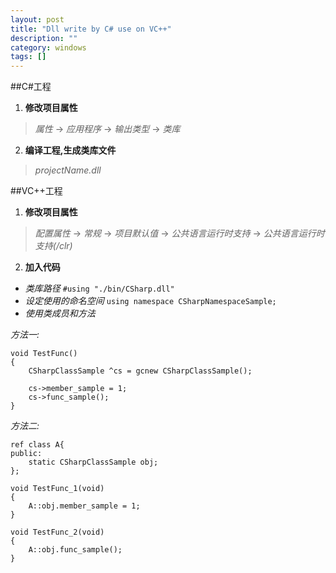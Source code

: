 ```yaml
---
layout: post
title: "Dll write by C# use on VC++"
description: ""
category: windows
tags: []
---
```


##C#工程
1. __修改项目属性__  
>_属性_ -> _应用程序_ -> _输出类型_ -> _类库_  
2. __编译工程,生成类库文件__  
>_projectName.dll_

##VC++工程
1. __修改项目属性__  
>_配置属性_ -> _常规_ -> _项目默认值_ -> _公共语言运行时支持_ -> _公共语言运行时支持(/clr)_  
2. __加入代码__  

* _类库路径_  `#using "./bin/CSharp.dll"`
* _设定使用的命名空间_  `using namespace CSharpNamespaceSample;`
* _使用类成员和方法_  

_方法一:_

	void TestFunc()
	{
		CSharpClassSample ^cs = gcnew CSharpClassSample();

		cs->member_sample = 1;
		cs->func_sample();
	}

_方法二:_

	ref class A{
	public:
		static CSharpClassSample obj;
	};

	void TestFunc_1(void)
	{
		A::obj.member_sample = 1;
	}

	void TestFunc_2(void)
	{
		A::obj.func_sample();
	}
